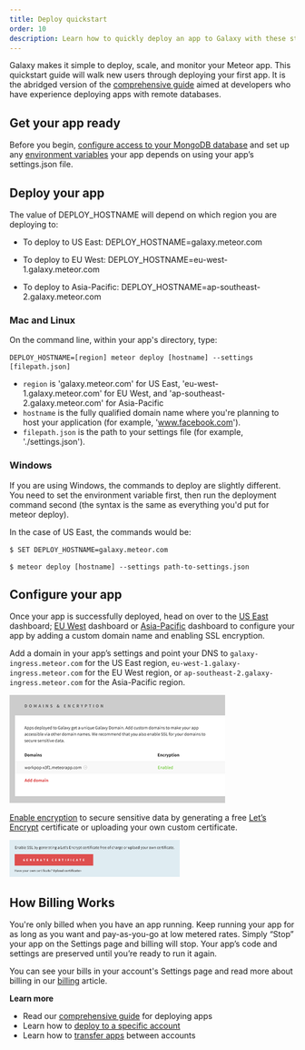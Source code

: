 ```yaml
---
title: Deploy quickstart
order: 10
description: Learn how to quickly deploy an app to Galaxy with these step-by-step instructions.
---
```


Galaxy makes it simple to deploy, scale, and monitor your Meteor app. This quickstart guide will walk new users through deploying your first app. It is the abridged version of the [comprehensive guide](/deploy-guide.html) aimed at developers who have experience deploying apps with remote databases.

<h2 id="get-ready-for-deploy">Get your app ready</h2>

Before you begin, [configure access to your MongoDB database](/mongodb.html) and set up any [environment variables](/environment-variables.html) your app depends on using your app’s settings.json file.

<h2 id="deploy-app">Deploy your app</h2>

The value of DEPLOY_HOSTNAME will depend on which region you are deploying to:

- To deploy to US East: DEPLOY_HOSTNAME=galaxy.meteor.com

- To deploy to EU West: DEPLOY_HOSTNAME=eu-west-1.galaxy.meteor.com

- To deploy to Asia-Pacific: DEPLOY_HOSTNAME=ap-southeast-2.galaxy.meteor.com

<h3 id="deploy-mac">Mac and Linux</h3>

On the command line, within your app's directory, type:
```
DEPLOY_HOSTNAME=[region] meteor deploy [hostname] --settings [filepath.json]
```

- `region` is 'galaxy.meteor.com' for US East, 'eu-west-1.galaxy.meteor.com' for EU West, and 'ap-southeast-2.galaxy.meteor.com' for Asia-Pacific
- `hostname` is the fully qualified domain name where you're planning to host your application (for example, 'www.facebook.com').
- `filepath.json` is the path to your settings file (for example, './settings.json').



<h3 id="deploy-windows">Windows</h3>

If you are using Windows, the commands to deploy are slightly different. You need to set the environment variable first, then run the deployment command second (the syntax is the same as everything you'd put for meteor deploy).

In the case of US East, the commands would be:

```
$ SET DEPLOY_HOSTNAME=galaxy.meteor.com
```
```
$ meteor deploy [hostname] --settings path-to-settings.json
```

<h2 id="configure-app">Configure your app</h2>

Once your app is successfully deployed, head on over to the [US East](http://galaxy.meteor.com) dashboard; [EU West](http://eu-west-1.galaxy.meteor.com) dashboard or [Asia-Pacific](http://ap-southeast-2.galaxy.meteor.com) dashboard to configure your app by adding a custom domain name and enabling SSL encryption.

Add a domain in your app’s settings and point your DNS to `galaxy-ingress.meteor.com` for the US East region, `eu-west-1.galaxy-ingress.meteor.com` for the EU West region, or `ap-southeast-2.galaxy-ingress.meteor.com` for the Asia-Pacific region.

<img src="images/email-add-domain.png" style="">

[Enable encryption](/encryption.html) to secure sensitive data by generating a free [Let’s Encrypt](https://letsencrypt.org) certificate or uploading your own custom certificate.

<img src="images/email-enable-ssl.png" style="width: 300px;">

<h2 id="billing">How Billing Works</h2>

You're only billed when you have an app running. Keep running your app for as long as you want and pay-as-you-go at low metered rates. Simply “Stop” your app on the Settings page and billing will stop. Your app’s code and settings are preserved until you’re ready to run it again.

You can see your bills in your account's Settings page and read more about billing in our [billing](http://galaxy-guide.meteor.com/billing.html) article.

**Learn more**

- Read our [comprehensive guide](/deploy-guide.html) for deploying apps
- Learn how to [deploy to a specific account](/deploy-guide.html#account-selection)
- Learn how to [transfer apps](/transfer-apps.html) between accounts
